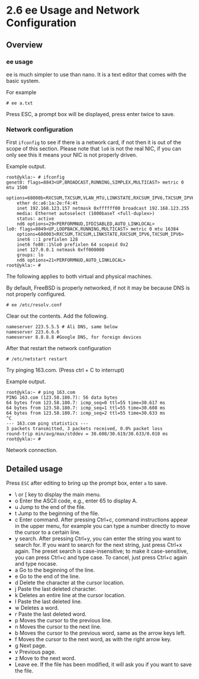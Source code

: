# 2.6 ee Usage and Network Configuration

## Overview

### ee usage

ee is much simpler to use than nano. It is a text editor that comes with the basic system.

For example

```
# ee a.txt
```

Press ESC, a prompt box will be displayed, press enter twice to save.

### Network configuration

First `ifconfig` to see if there is a network card, if not then it is out of the scope of this section. Please note that `lo0` is not the real NIC, if you can only see this it means your NIC is not properly driven.

Example output.

```
root@ykla:~ # ifconfig
genet0: flags=8843<UP,BROADCAST,RUNNING,SIMPLEX,MULTICAST> metric 0 mtu 1500
	options=68000b<RXCSUM,TXCSUM,VLAN_MTU,LINKSTATE,RXCSUM_IPV6,TXCSUM_IPV6>
	ether dc:a6:1a:2e:f4:4t
	inet 192.168.123.157 netmask 0xffffff00 broadcast 192.168.123.255
	media: Ethernet autoselect (1000baseT <full-duplex>)
	status: active
	nd6 options=29<PERFORMNUD,IFDISABLED,AUTO_LINKLOCAL>
lo0: flags=8049<UP,LOOPBACK,RUNNING,MULTICAST> metric 0 mtu 16384
	options=680003<RXCSUM,TXCSUM,LINKSTATE,RXCSUM_IPV6,TXCSUM_IPV6>
	inet6 ::1 prefixlen 128
	inet6 fe80::1%lo0 prefixlen 64 scopeid 0x2
	inet 127.0.0.1 netmask 0xff000000
	groups: lo
	nd6 options=21<PERFORMNUD,AUTO_LINKLOCAL>
root@ykla:~ # 
```

The following applies to both virtual and physical machines.

By default, FreeBSD is properly networked, if not it may be because DNS is not properly configured.

```
# ee /etc/resolv.conf
```

Clear out the contents. Add the following.

```
nameserver 223.5.5.5 # Ali DNS, same below
nameserver 223.6.6.6
nameserver 8.8.8.8 #Google DNS, for foreign devices
````
After that restart the network configuration

```
# /etc/netstart restart
```

Try pinging 163.com. (Press ctrl + C to interrupt)

Example output.

```
root@ykla:~ # ping 163.com
PING 163.com (123.58.180.7): 56 data bytes
64 bytes from 123.58.180.7: icmp_seq=0 ttl=55 time=30.617 ms
64 bytes from 123.58.180.7: icmp_seq=1 ttl=55 time=30.608 ms
64 bytes from 123.58.180.7: icmp_seq=2 ttl=55 time=30.633 ms
^C
--- 163.com ping statistics ---
3 packets transmitted, 3 packets received, 0.0% packet loss
round-trip min/avg/max/stddev = 30.608/30.619/30.633/0.010 ms
root@ykla:~ # 
```

Network connection.

## Detailed usage

Press `ESC` after editing to bring up the prompt box, enter `a` to save.

- \ or [ key to display the main menu.
- o Enter the ASCII code, e.g., enter 65 to display A.
- u Jump to the end of the file.
- t Jump to the beginning of the file.
- c Enter command. After pressing Ctrl+c, command instructions appear in the upper menu, for example you can type a number directly to move the cursor to a certain line.
- y search. After pressing Ctrl+y, you can enter the string you want to search for. If you want to search for the next string, just press Ctrl+x again. The preset search is case-insensitive; to make it case-sensitive, you can press Ctrl+c and type case. To cancel, just press Ctrl+c again and type nocase.
- a Go to the beginning of the line.
- e Go to the end of the line.
- d Delete the character at the cursor location.
- j Paste the last deleted character.
- k Deletes an entire line at the cursor location.
- l Paste the last deleted line.
- w Deletes a word.
- r Paste the last deleted word.
- p Moves the cursor to the previous line.
- n Moves the cursor to the next line.
- b Moves the cursor to the previous word, same as the arrow keys left.
- f Moves the cursor to the next word, as with the right arrow key.
- g Next page.
- v Previous page.
- z Move to the next word.
- Leave ee. If the file has been modified, it will ask you if you want to save the file.
